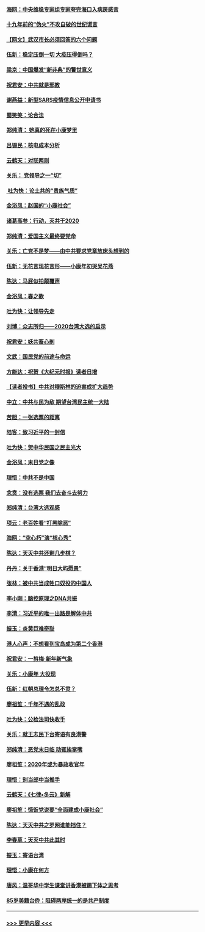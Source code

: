 #### [海网：中央维稳专家组专家夸完海口入病房感言](../pages/nsc993/n11815138.md?t=01240131) 
#### [十九年前的“伪火”不攻自破的世纪谎言](../pages/nsc993/n11813238.md?t=01240131) 
#### [【网文】武汉市长必须回答的六个问题](../pages/nsc993/n11813848.md?t=01240131) 
#### [伍新：稳定压倒一切 大疫压得倒吗？](../pages/nsc993/n11812634.md?t=01240131) 
#### [梁京：中国爆发“新非典”的警世意义](../pages/nsc993/n11812554.md?t=01240131) 
#### [祝君安：中共就是邪教](../pages/nsc993/n11812431.md?t=01240131) 
#### [谢燕益：新型SARS疫情信息公开申请书](../pages/nsc993/n11808840.md?t=01240131) 
#### [蜀笑笑：论合法](../pages/nsc993/n11808064.md?t=01240131) 
#### [郑纯清： 她真的死在小康梦里](../pages/nsc993/n11806623.md?t=01240131) 
#### [吕锡民：核电成本分析](../pages/nsc993/n11806284.md?t=01240131) 
#### [云鹤天：对联两则](../pages/nsc993/n11805957.md?t=01240131) 
#### [关乐： 党领导之一“切”](../pages/nsc993/n11804505.md?t=01240131) 
#### [ 吐为快：论土共的“贵族气质”](../pages/nsc993/n11804490.md?t=01240131) 
#### [金浴凤：赵国的“小康社会”](../pages/nsc993/n11804452.md?t=01240131) 
#### [诸葛高参：行动，灭共于2020](../pages/nsc993/n11804120.md?t=01240131) 
#### [郑纯清：爱国主义最终要党命](../pages/nsc993/n11802197.md?t=01240131) 
#### [关乐：亡党不是梦——由中共要求党章放床头想到的](../pages/nsc993/n11802156.md?t=01240131) 
#### [伍新：无花言现花言形——小康年初哭吴花燕](../pages/nsc993/n11800044.md?t=01240131) 
#### [陈达：马屁似拍颠覆声](../pages/nsc993/n11800010.md?t=01240131) 
#### [金浴凤：春之歌](../pages/nsc993/n11797687.md?t=01240131) 
#### [吐为快：让领导先走](../pages/nsc993/n11797512.md?t=01240131) 
#### [刘博：众志所归——2020台湾大选的启示](../pages/nsc993/n11796878.md?t=01240131) 
#### [祝君安：妖共畜心剖](../pages/nsc993/n11794273.md?t=01240131) 
#### [文武：国民党的前途与命运](../pages/nsc993/n11794198.md?t=01240131) 
#### [方能达：祝贺《大纪元时报》读者日增](../pages/nsc993/n11793807.md?t=01240131) 
#### [【读者投书】中共对穆斯林的迫害成扩大趋势](../pages/nsc993/n11791371.md?t=01240131) 
#### [中立：中共与民为敌 期望台湾民主统一大陆](../pages/nsc993/n11790392.md?t=01240131) 
#### [苦胆：一张选票的距离](../pages/nsc993/n11788914.md?t=01240131) 
#### [陆客：致习近平的一封信](../pages/nsc993/n11788867.md?t=01240131) 
#### [吐为快：贺中华民国之民主光大](../pages/nsc993/n11788618.md?t=01240131) 
#### [金浴凤：末日党之像](../pages/nsc993/n11787475.md?t=01240131) 
#### [理悟：中共不是中国](../pages/nsc993/n11787463.md?t=01240131) 
#### [念贲：没有选票  我们去奋斗去努力](../pages/nsc993/n11787398.md?t=01240131) 
#### [郑纯清：台湾大选观感](../pages/nsc993/n11786210.md?t=01240131) 
#### [项云：老百姓看“打黑除恶”](../pages/nsc993/n11785398.md?t=01240131) 
#### [海网：“空心朽”演“核心秀”](../pages/nsc993/n11783874.md?t=01240131) 
#### [陈达：天灭中共还剩几步棋？](../pages/nsc993/n11783719.md?t=01240131) 
#### [丹丹：关于香港“明日大屿愿景”](../pages/nsc993/n11783273.md?t=01240131) 
#### [张林：被中共当成牲口奴役的中国人](../pages/nsc993/n11782397.md?t=01240131) 
#### [李小刚：脑控原理之DNA共振](../pages/nsc993/n11780962.md?t=01240131) 
#### [李清：习近平的唯一出路是解体中共](../pages/nsc993/n11780866.md?t=01240131) 
#### [振玉：炎黄巨难奇耻](../pages/nsc993/n11779632.md?t=01240131) 
#### [港人心声：不想看到宝岛成为第二个香港](../pages/nsc993/n11778817.md?t=01240131) 
#### [祝君安：一剪梅‧新年新气象](../pages/nsc993/n11776340.md?t=01240131) 
#### [关乐：小康年 大役现](../pages/nsc993/n11774213.md?t=01240131) 
#### [伍新：红朝总理令怎总不灵？](../pages/nsc993/n11770813.md?t=01240131) 
#### [廖祖笙：千年不遇的乱政](../pages/nsc993/n11770373.md?t=01240131) 
#### [吐为快：公检法司快收手](../pages/nsc993/n11770359.md?t=01240131) 
#### [关乐：就王志民下台寄语有良港警](../pages/nsc993/n11769903.md?t=01240131) 
#### [郑纯清：恶党末日临 动辄挨掌嘴](../pages/nsc993/n11769356.md?t=01240131) 
#### [廖祖笙：2020年或为暴政收官年](../pages/nsc993/n11768216.md?t=01240131) 
#### [理悟：别当郎中当推手](../pages/nsc993/n11768243.md?t=01240131) 
#### [云鹤天：《七律▪冬云》新解](../pages/nsc993/n11768204.md?t=01240131) 
#### [廖祖笙：饿饭党说要“全面建成小康社会”](../pages/nsc993/n11767482.md?t=01240131) 
#### [陈达：天灭中共之罗网谁能挡住？](../pages/nsc993/n11767465.md?t=01240131) 
#### [李春草：天灭中共此其时](../pages/nsc993/n11767452.md?t=01240131) 
#### [振玉：寄语台湾](../pages/nsc993/n11767432.md?t=01240131) 
#### [理悟：小康在何方](../pages/nsc993/n11767394.md?t=01240131) 
#### [唐风：温哥华中学生课堂讲香港被踢下体之思考](../pages/nsc993/n11766848.md?t=01240131) 
#### [85岁美籍台侨：阻碍两岸统一的是共产制度](../pages/nsc993/n11765043.md?t=01240131) 

----
#### [ >>> 更早内容 <<< ](../indexes/nsc993-earlier.md)
